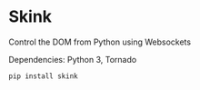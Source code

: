 Skink
=====

Control the DOM from Python using Websockets

Dependencies: Python 3, Tornado

```
pip install skink
```
